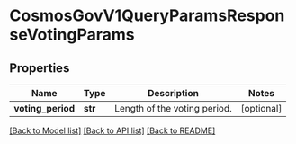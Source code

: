 # CosmosGovV1QueryParamsResponseVotingParams

## Properties
Name | Type | Description | Notes
------------ | ------------- | ------------- | -------------
**voting_period** | **str** | Length of the voting period. | [optional] 

[[Back to Model list]](../README.md#documentation-for-models) [[Back to API list]](../README.md#documentation-for-api-endpoints) [[Back to README]](../README.md)

